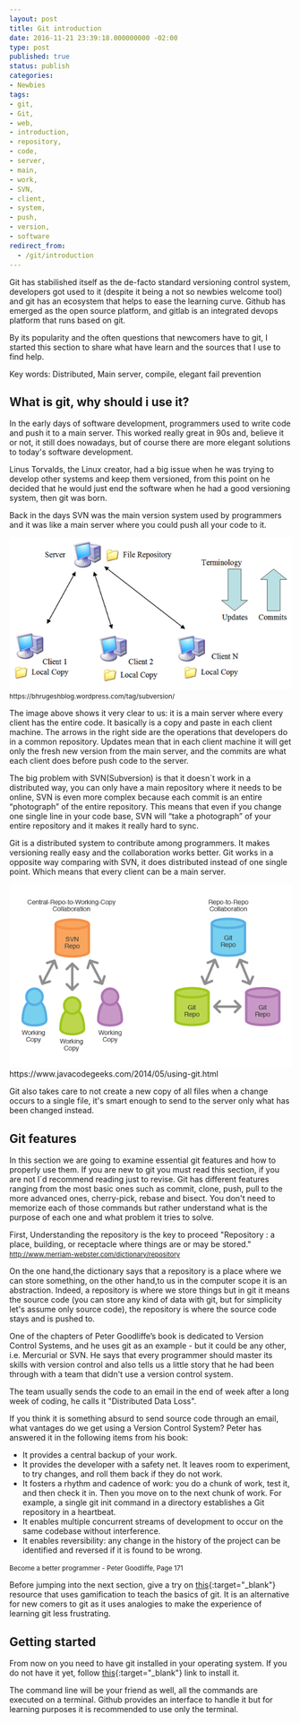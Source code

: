 ```yaml
---
layout: post
title: Git introduction
date: 2016-11-21 23:39:18.000000000 -02:00
type: post
published: true
status: publish
categories:
- Newbies
tags:
- git,
- Git,
- web,
- introduction,
- repository,
- code,
- server,
- main,
- work,
- SVN,
- client,
- system,
- push,
- version,
- software
redirect_from:
  - /git/introduction
---
```


Git has stabilished itself as the de-facto standard versioning control system,
developers got used to it (despite it being a not so newbies welcome tool) and
git has an ecosystem that helps to ease the learning curve. Github has
emerged as the open source platform, and gitlab is an integrated devops
platform that runs based on git.

By its popularity and the often questions that newcomers have to git, I started
this section to share what have learn and the sources that I use to find
help.

Key words: Distributed, Main server, compile, elegant fail prevention

## What is git, why should i use it?

In the early days of software development, programmers used to write code and
push it to a main server. This worked really great in 90s and, believe it or not,
it still does nowadays, but of course there are more elegant solutions to today's
software development.

Linus Torvalds, the Linux creator, had a big issue when he was trying to develop
other systems and keep them versioned, from this point on he decided that he
would just end the software when he had a good versioning system, then git was
born.

Back in the days SVN was the main version system used by programmers and it was
like a main server where you could push all your code to it.

<img src="images/svn.png"/>
<small>https://bhrugeshblog.wordpress.com/tag/subversion/</small>

The image above shows it very clear to us: it is a main server where every
client has the entire code. It basically is a copy and paste in each client
machine. The arrows in the right side are the operations that developers do in
a common repository. Updates mean that in each client machine it will get only
the fresh new version from the main server, and the commits are what each
client does before push code to the server.

The big problem with SVN(Subversion) is that it doesn´t work in a distributed
way, you can only have a main repository where it needs to be online, SVN is
even more complex because each commit is an entire “photograph” of the entire
repository. This means that even if you change one single line in your code base,
SVN will “take a photograph” of your entire repository and it makes it really
hard to sync.

Git is a distributed system to contribute among programmers. It makes versioning
really easy and the collaboration works better. Git works in a opposite way
comparing with SVN, it does distributed instead of one single point. Which
means that every client can be a main server.

<img src="images/git.png"/>
<smal>https://www.javacodegeeks.com/2014/05/using-git.html</smal>

Git also takes care to not create a new copy of all files when a change occurs
to  a single file, it's smart enough to send to the server only what has been
changed instead.

## Git features

In this section we are going to examine essential git features and how to
properly use them. If you are new to git you must read this section, if you
are not I´d recommend reading just to revise. Git has different features
ranging from the most basic ones such as commit, clone, push, pull to the
more advanced ones, cherry-pick, rebase and bisect. You don't need to memorize
each of those commands but rather understand what is the purpose of each one and
what problem it tries to solve.

First, Understanding the repository is the key to proceed
"Repository : a place, building, or receptacle where things are or may be
stored."
<small>http://www.merriam-webster.com/dictionary/repository</small>

On the one hand,the dictionary says that a repository is a place where we can
store something, on the other hand,to us in the computer scope it is an abstraction.
Indeed, a repository is where we store things but in git it means the source code
(you can store any kind of data with git, but for simplicity let's assume only
source code), the repository is where the source code stays and is pushed to.

One of the chapters of Peter Goodliffe’s book is dedicated to
Version Control Systems, and he uses git as an example - but it could be any
other, i.e. Mercurial or SVN. He says that every programmer should master its
skills with version control and also tells us a little story that he had been through
with a team that didn't use a version control system.

The team usually sends the code to an email in the end of week after a long
week of coding, he calls it "Distributed Data Loss".

If you think it is something absurd to send source code through an email,
what vantages do we get using a Version Control System? Peter has answered it
in the following items from his book:

- It provides a central backup of your work.
- It provides the developer with a safety net. It leaves room to experiment, to try changes, and roll them back if they do not work.
- It fosters a rhythm and cadence of work: you do a chunk of work, test it, and then check it in. Then you move on to the next chunk of work. For example, a single git init command in a directory establishes a Git repository in a heartbeat.
- It enables multiple concurrent streams of development to occur on the same codebase without interference.
- It enables reversibility: any change in the history of the project can be identified and reversed if it is found to be wrong.

<small>Become a better programmer - Peter Goodliffe, Page 171</small>

Before jumping into the next section, give a try on [this](https://learngitbranching.js.org/?locale=en_US){:target="_blank"}
resource that uses gamification to teach the basics of git. It is an alternative
for new comers to git as it uses analogies to make the experience of learning
git less frustrating.

## Getting started

From now on you need to have git installed in your operating system. If you do
not have it yet, follow [this](https://git-scm.com/book/en/v2/Getting-Started-Installing-Git){:target="_blank"}
link to install it.

The command line will be your friend as well, all the commands are executed on a
terminal. Github provides an interface to handle it but for learning purposes
it is recommended to use only the terminal.

